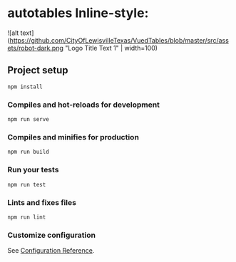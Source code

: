 # autotables Inline-style: 
![alt text](https://github.com/CityOfLewisvilleTexas/VuedTables/blob/master/src/assets/robot-dark.png "Logo Title Text 1" | width=100)


## Project setup
```
npm install
```

### Compiles and hot-reloads for development
```
npm run serve
```

### Compiles and minifies for production
```
npm run build
```

### Run your tests
```
npm run test
```

### Lints and fixes files
```
npm run lint
```

### Customize configuration
See [Configuration Reference](https://cli.vuejs.org/config/).
